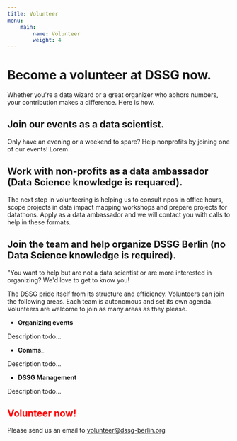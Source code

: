 ```yaml
---
title: Volunteer
menu:
    main:
        name: Volunteer
        weight: 4
---
```




# Become a volunteer at DSSG now.
Whether you're a data wizard or a great organizer who abhors numbers, your contribution makes a difference. Here is how.

## Join our events as a data scientist.
Only have an evening or a weekend to spare? Help nonprofits
by joining one of our events! Lorem.

## Work with non-profits as a data ambassador (Data Science knowledge is requared).
The next step in volunteering is helping us to consult npos in office hours,
scope projects in data impact mapping workshops and prepare projects for datathons.
Apply as a data ambassador and we will contact you with calls to help in these formats.

## Join the team and help organize DSSG Berlin (no Data Science knowledge is required).
"You want to help but are not a data scientist or
are more interested in organizing? We'd love to get to know you!

The DSSG pride itself from its structure and efficiency.
Volunteers can join the following areas.
Each team is autonomous and set its own agenda.
Volunteers are welcome to join as many areas as they please.

- __Organizing events__

Description	todo...

- __Comms___

Description	todo...

-	__DSSG Management__

Description	todo...

## <span style="color:red"> Volunteer now! </span>

Please send us an email to volunteer@dssg-berlin.org
